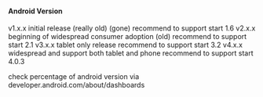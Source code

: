 #### Android Version
v1.x.x initial release (really old) (gone)
 recommend to support start 1.6
v2.x.x beginning of widespread consumer adoption (old)
 recommend to support start 2.1
v3.x.x tablet only release
 recommend to support start 3.2
v4.x.x widespread and support both tablet and phone
 recommend to support start 4.0.3

check percentage of android version via developer.android.com/about/dashboards

